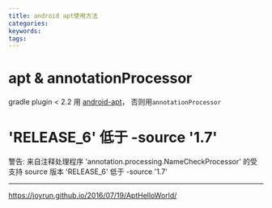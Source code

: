 ```yaml
---
title: android apt使用方法
categories:
keywords:
tags:
---
```


# apt & annotationProcessor
gradle plugin < 2.2 用 [android-apt](https://bitbucket.org/hvisser/android-apt)，
否则用`annotationProcessor`


# 'RELEASE_6' 低于 -source '1.7'
警告: 来自注释处理程序 'annotation.processing.NameCheckProcessor' 的受支持 source 版本 'RELEASE_6' 低于 -source '1.7'

---
https://joyrun.github.io/2016/07/19/AptHelloWorld/
